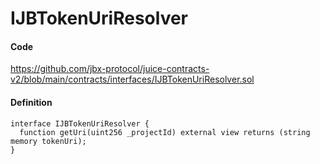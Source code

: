 # IJBTokenUriResolver

#### Code

https://github.com/jbx-protocol/juice-contracts-v2/blob/main/contracts/interfaces/IJBTokenUriResolver.sol

#### Definition

```
interface IJBTokenUriResolver {
  function getUri(uint256 _projectId) external view returns (string memory tokenUri);
}
```